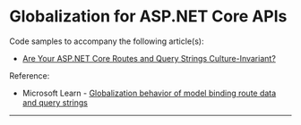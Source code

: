 # Globalization for ASP.NET Core APIs  

Code samples to accompany the following article(s):  

* [Are Your ASP.NET Core Routes and Query Strings Culture-Invariant?](https://jeremybytes.blogspot.com/2024/12/are-your-aspnet-core-routes-and-query.html)

Reference: 
* Microsoft Learn - 
[Globalization behavior of model binding route data and query strings](https://learn.microsoft.com/en-us/aspnet/core/mvc/models/model-binding?view=aspnetcore-9.0#globalization-behavior-of-model-binding-route-data-and-query-strings)

---